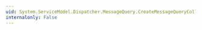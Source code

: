 ```yaml
---
uid: System.ServiceModel.Dispatcher.MessageQuery.CreateMessageQueryCollection
internalonly: False
---
```


